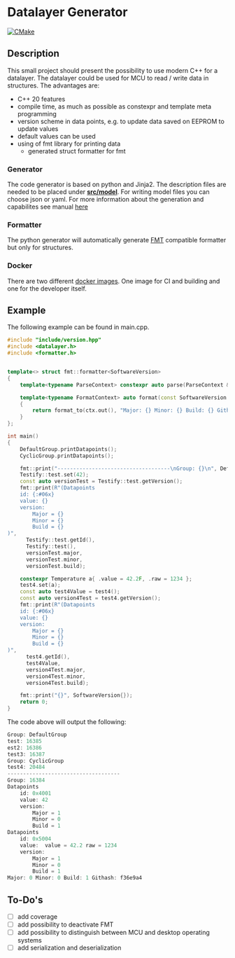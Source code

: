 # Datalayer Generator

[![CMake](https://github.com/StephanKa/DataLayerGenerator/actions/workflows/build_cmake.yml/badge.svg?branch=main)](https://github.com/StephanKa/DataLayerGenerator/actions/workflows/build_cmake.yml)

## Description

This small project should present the possibility to use modern C++ for a datalayer. The datalayer could be used for MCU to read / write data in structures.
The advantages are:
- C++ 20 features
- compile time, as much as possible as constexpr and template meta programming
- version scheme in data points, e.g. to update data saved on EEPROM to update values
- default values can be used
- using of fmt library for printing data
  - generated struct formatter for fmt

### Generator

The code generator is based on python and Jinja2. The description files are needed to be placed under [**src/model**](src/model).
For writing model files you can choose json or yaml. For more information about the generation and capabilites see manual [here](src/generator/README.md)

### Formatter

The python generator will automatically generate [FMT](https://github.com/fmtlib/fmt) compatible formatter but only for structures.

### Docker

There are two different [docker images](docker). One image for CI and building and one for the developer itself.

## Example

The following example can be found in main.cpp.

```c++
#include "include/version.hpp"
#include <datalayer.h>
#include <formatter.h>


template<> struct fmt::formatter<SoftwareVersion>
{
    template<typename ParseContext> constexpr auto parse(ParseContext &ctx) { return ctx.begin(); }

    template<typename FormatContext> auto format(const SoftwareVersion &version, FormatContext &ctx)
    {
        return format_to(ctx.out(), "Major: {} Minor: {} Build: {} Githash: {}", version.Major, version.Minor, version.Patch, version.GitHash);
    }
};

int main()
{
    DefaultGroup.printDatapoints();
    CyclicGroup.printDatapoints();

    fmt::print("------------------------------------\nGroup: {}\n", DefaultGroupInfo.baseId);
    Testify::test.set(42);
    const auto versionTest = Testify::test.getVersion();
    fmt::print(R"(Datapoints
    id: {:#06x}
    value: {}
    version:
        Major = {}
        Minor = {}
        Build = {}
)",
      Testify::test.getId(),
      Testify::test(),
      versionTest.major,
      versionTest.minor,
      versionTest.build);

    constexpr Temperature a{ .value = 42.2F, .raw = 1234 };
    test4.set(a);
    const auto test4Value = test4();
    const auto version4Test = test4.getVersion();
    fmt::print(R"(Datapoints
    id: {:#06x}
    value: {}
    version:
        Major = {}
        Minor = {}
        Build = {}
)",
      test4.getId(),
      test4Value,
      version4Test.major,
      version4Test.minor,
      version4Test.build);

    fmt::print("{}", SoftwareVersion{});
    return 0;
}
```

The code above will output the following:

```c++
Group: DefaultGroup
test: 16385
est2: 16386
test3: 16387
Group: CyclicGroup
test4: 20484
------------------------------------
Group: 16384
Datapoints
    id: 0x4001
    value: 42
    version:
        Major = 1
        Minor = 0
        Build = 1
Datapoints
    id: 0x5004
    value:  value = 42.2 raw = 1234
    version:
        Major = 1
        Minor = 0
        Build = 1
Major: 0 Minor: 0 Build: 1 Githash: f36e9a4
```

## To-Do's

- [ ] add coverage
- [ ] add possibility to deactivate FMT
- [ ] add possibility to distinguish between MCU and desktop operating systems
- [ ] add serialization and deserialization
